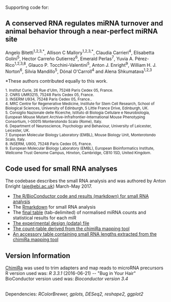 
Supporting code for:

## A conserved RNA regulates miRNA turnover and animal behavior through a near-perfect miRNA site

Angelo Bitetti<sup>1,2,3,\*</sup>, Allison C Mallory<sup>1,2,3,\*</sup>, Claudia Carrieri<sup>4</sup>, 
Elisabetta Golini<sup>5</sup>, Hector Carreño Gutierrez<sup>6</sup>, Emerald Perlas<sup>7</sup>, Yuvia A. Pérez-Rico<sup>1,2,3,8</sup>, 
Glauco P. Tocchini-Valentini<sup>5</sup>, Anton J. Enright<sup>9</sup>, William H. J. Norton<sup>6</sup>, 
Silvia Mandillo<sup>5</sup>, Dónal O'Carroll<sup>4</sup> and Alena Shkumatava<sup>1,2,3</sup>	

*These authors contributed equally to this work.

<sub>1. Institut Curie, 26 Rue d’Ulm, 75248 Paris Cedex 05, France.</sub><br>
<sub>2. CNRS UMR3215, 75248 Paris Cedex 05, France.</sub><br>
<sub>3. INSERM U934, 75248 Paris Cedex 05, France..</sub><br>
<sub>4. MRC Centre for Regenerative Medicine, Institute for Stem Cell Research, School of Biological Sciences, University of Edinburgh, 5 Little France Drive, Edinburgh, UK.</sub><br>
<sub>5. Consiglio Nazionale delle Ricerche, Istituto di Biologia Cellulare e Neurobiologia, European Mouse Mutant Archive-Infrafrontier-International Mouse Phenotyping Consortium, I-00015 Monterotondo Scalo (Rome), Italy.</sub><br>
<sub>6. Department of Neuroscience, Psychology and Behaviour, University of Leicester, Leicester, UK.</sub><br>
<sub>7. European Molecular Biology Laboratory (EMBL), Mouse Biology Unit, Monterotondo Scalo, Italy.</sub><br>
<sub>8. INSERM, U900, 75248 Paris Cedex 05, France.</sub><br>
<sub>9. European Molecular Biology Laboratory (EMBL), European Bioinformatics Institute, Wellcome Trust Genome Campus, Hinxton, Cambridge, CB10 1SD, United Kingdom.</sub><br>

## Code used for small RNA analyses
The codebase describes the small RNA analysis and was authored by Anton Enright (aje@ebi.ac.uk) March-May 2017.

* [The R/BioConductor code and results (markdown) for small RNA analysis](alena_new_data_mar_2017.md)
* The [Rmarkdown](alena_new_data_mar_2017.rmd) for small RNA analysis
* The [final table](mouse_results.txt) (tab-delimited) of normalised miRNA counts and statistical results for each miR
* [The experimental design (pdata) file](pdata_mar_2017.txt)
* [The count-table derived from the chimiRa mapping tool](mouse_counts_mar_2017.txt)
* [An accessory table containing small RNA lengths extracted from the chimiRa mapping tool](length_tables_mouse_mar_2017.txt)

## Version Information

[ChimiRa](http://www.ebi.ac.uk/research/enright/software/chimira) was used to trim adapters and map reads to microRNA precursors<br>
R version used was: _R 3.3.1_ (2016-06-21) -- "Bug in Your Hair"<br>
BioConductor version used was: _Bioconductor version 3.4_<br><br>

Dependencies: *RColorBrewer, gplots, DESeq2, reshape2, ggplot2*<br>

